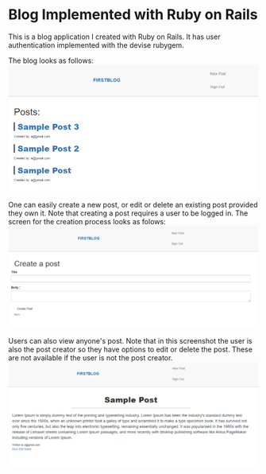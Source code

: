 # Blog Implemented with Ruby on Rails

This is a blog application I created with Ruby on Rails. It has user authentication implemented with the devise rubygem.

The blog looks as follows:
<img src="MarkdownImages/Blog3.PNG">

One can easily create a new post, or edit or delete an existing post provided they own it. Note that creating a post requires a user to be logged in. The screen for the creation process looks as folows:
<img src="MarkdownImages/Blog2.PNG">

Users can also view anyone's post. Note that in this screenshot the user is also the post creator so they have options to edit or delete the post. These are not available if the user is not the post creator.
<img src="MarkdownImages/Blog1.PNG">
